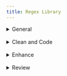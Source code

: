 ```yaml
---
title: Regex Library
---
```

<details close>

<summary>General</summary>

* **extract text:** in the Find window, choose <mark>'Extract'</mark> to pull contents from a file or project<br>F: <code>&#60;body(?msi)(.&#42;?)&#60;/body&#62;</code>
* **extract classes:** choose <mark>'Extract'</mark> to pull classes from a file or project<br>F: <code>\sclass="\[^"]+"</code>
* **remove divs:** Find divs and replace with only the div content<br>F: <code>&#60;div(?: class="\[^"]+")?>((?:.|\s)*?)&#60;/div&#62;</code><br>R: <code>\1</code>

</details>

<br>

<details close>

<summary>Clean and Code</summary><blockquote>

<br>

<details close>

<summary>Languages, Apparatus and Symbols</summary>

* **lang-hbo**: Find instances of Hebrew<br>F: (<code>(\[ְֱֲֳִֵֶַָֹֺֻּֽ֑֖֛֢֣֤֥֦֧֪֚֭֮֒֓֔֕֗֘֙֜֝֞֟֠֡֨֩֫֬֯־ֿ׀ׁׂ׃ׅׄ׆ׇאבגדהוזחטיךכלםמןנסעףפץצקרשתװױײ׳״]+-? ?)+)</code>
* **lang-grc: **Find instances of Greek<br>F: <code>((?:\[\x{0300}-\x{036F}\x{0370}-\x{03FF}\x{1F00}-\x{1FFF}\x{20D0}-\x{20FF}\x{FE20}-\x{FE2F}]+\[,. ]*)+)</code>
* **lang-grc (2)**: Find instances of Greek<br>F: <code>(\[\p{Greek}]\[\p{Greek} ́¨ˆ̂˘̆̑̃ˋ̔̓ ͂.,’“;]+\b)</code>
* **apparatus symbols**: Find apparatus symbols.<br>F: <code>(\[ℵ]|&#x(?:2135;|E(?:00\[021];|5(?:0\[45E6FA];|1\[034679];))))</code>
* **check lang**: Find special `lang` characters<br>F: <code><&#60;span class="(\[^"]+)"&#62;(\[^A-Z]\[^<]&#42;\[āåâêëėèēîīôöòōûüū]\[^<]&#42;)&#60;/span&#62;</code>
* **extract lang**: Choose <mark>'Extract'</mark> to create a list of italicized words. Use this list to look for untagged lang or translit<br>F: <code>&#60;span class="(italic|i)"&#62;(\[^<]&#42;)&#60;/span&#62;</code>
* **ampersands**: replace ampersands<br>F: <code>(\[a-z]+\s&#42;)&(\s&#42;\[a-z]+)</code><br>R: <code>\1\&#38;\2</code>
* **unsafe chars: **find characters that are unsafe to use within HTML attribute values<br>F: <code>\[a-z-]+="\[^"]&#42;?\[\x{0000}-\x{0009}\x{000b}\x{000c}\x{000e}-\x{001f}\x{007f}-\x{009f}\x{00ad}\x{0600}-\x{0604}\x{070f}\x{17b4}\x{17b5}\x{200c}-\x{200f}\x{2028}-\x{202f}\x{2060}-\x{206f}\x{feff}\x{fff0}-\x{ffff}]+?\[^"]&#42;"</code>

</details>

<details close>

<summary>Page Breaks and Paragraphs</summary>

* **pagebreak breaking words**: Find pagebreaks that are in between words.<br>F: <code>(\[a-z]+)-\s&#42;(&#60;span epub:type="pagebreak" id="\[^"]&#42;" title="\[^"]&#42;"&#62;&#60;/span&#62;)</code><br>R: <code>\2 \1</code>
  > Example find: 
  >
  > <code>left-&#60;span epub:type="pagebreak" id="page1" title="1"&#62;&#60;/span&#62;hand</code>
* **pagebreak with no space**: Find page breaks that have no space on either side.<br>F: <code>(\w+&#60;span epub:type="pagebreak" id="\[^"]&#42;" title="\[^"]&#42;"&#62;&#60;/span&#62;)(\w+)</code><br>R: <code>\1 \2</code>
  > Example find: 
  >
  > <code>I&#60;span epub:type="pagebreak" id="page1" title="1"&#62;&#60;/span&#62;have</code>
* **pagebreak begin line space**: Find a pagebreak that has a space at the beginning of a line<br>F: <code>(&#60;\[^>]&#42;&#62;&#60;span epub:type="pagebreak"\[^>]&#42;&#62;&#60;/span&#62;)\s</code><br>R: <code>\1</code>
  > Example find: 
  >
  > <code>&#60;p&#62;&#60;span epub:type="pagebreak" id="page1" title="1"&#62;&#60;/span&#62; All</code>
* **find broken paragraphs (1)**: Find potential broken paragraphs<br>F: <code>(\[^\.|!|”|?|"|>|)|:])&#60;/p&#62;\s&#42;&#60;p\[^>]*&#62;\s&#42;(&#60;span epub:type="pagebreak" id="page.+?" title="\[^>]&#42;&#62;&#60;/span&#62;)</code><br>R: <code>\1 \2</code>
* **find broken paragraphs (2)**: Find potential broken paragraphs. <mark>Case sensitive</mark><br>F: <code>&#60;p(\[^>]*)&#62;\s&#42;(&#60;span epub:type="pagebreak" id="page.+?" title="\[^>]&#42;&#62;&#60;/span&#62;)(\[a-z]+)</code>

</details>

<details close>

<summary>Scriptext</summary>

* **scriptext finder (1)**: Find blockquotes that have data-ref tags in them. (<mark>Use _after_ running Percival</mark>)<br>F: <code>&#60;blockquote&#62;(\s&#42;(&#60;p\[^>]&#42;&#62;.&#42;?&#60;/p&#62;\s&#42;)&#42;&#60;p\[^>]&#42;&#62;.&#42;?(&#60;a data-ref="\[^"]&#42;"&#62;\[^<]&#42;&#60;/a&#62;.&#42;?&#60;/p&#62;\s&#42;&#60;/blockquote&#62;))</code><br>R: <code>&#60;blockquote class="scriptext"&#62;\1</code>
* **scriptext finder (2)**: Find blockquotes that have a data-ref before it. (<mark>Use _after_ running Percival</mark>)<br>F: <code>(&#60;a data-ref="\[^"]&#42;"&#62;(\[^<]&#42;)&#60;/a&#62;(:|.)&#60;/p&#62;\s&#42;)&#60;blockquote&#62;</code><br>R: <code>\1&#60;blockquote class="scriptext"&#62;</code>

</details>

<details close>

<summary>Spacing</summary>

* **no space between words**: Find and replace words with no space in between<br>F: <code>(&#60;span class="(?!label)\[^"]&#42;"&#62;\[^<]&#42;&#60;/span&#62;)(\w)</code><br>R: <code>\1 \2</code>
  > Example find: 
  >
  > <code>A &#60;span class="i"&#62;100 foot&#60;/span&#62;drop</code>
* **no space between spans**: Find and replace span tags with no space in between(<mark>Check before using _span combine_</mark>)<br>F: <code>(&#60;span class="(?!label)\[^"]&#42;"&#62;\[^<]&#42;&#60;/span&#62;)(&#60;span class="(?!label)\[^"]&#42;"&#62;\w+\[^<]&#42;&#60;/span&#62;)</code><br>R: <code>\1 \2</code>
  > Example find: 
  >
  > <code>A &#60;span class="i"&#62;100 foot&#60;/span&#62;&#60;span class="i"&#62;drop&#60;/span&#62;</code>
* **no space open parens**: Find and replace an opening parenthesis with no space before<br>F: <code>(\w&#60;/span&#62;)(\()</code><br>R: <code>\1 \2</code>
  > Example find: 
  >
  > <code>&#60;span class="i"&#62;100 foot drop&#60;/span&#62;(30 meters).</code>
* **begin span spacing**: Find spans lacking a space before<br> F: <code>(\[a-z]+)(&#60;span)</code><br>R: <code>\1 \2</code>
  > Example find: 
  >
  > <code>A&#60;span class="i"&#62;100 foot drop&#60;/span&#62;</code>
* **space after first tag**: Find and replace opening tags with a space after<br>F: <code>&#60;(\[^>])&#62; (.&#42;?)</code><br>R: <code><\1>\2</code>
  > Example find: 
  >
  > <code>&#60;p&#62; A &#60;span class="i"&#62;100 foot drop&#60;/span&#62;</code>
* **space before last tag**: Find and replace closing tags with a space before<br>F: <code>&#60;/(p|td|h1|h2|h3)&#62;</code><br>R: <code></\1></code>
  > Example find: 
  >
  > <code>drop. &#60;/p&#62;</code>
* **dash spacing**: Find dashes with potential spacing issues<br>F: <code>(\s\[^>/= ]&#42;\s\[-–]\[^</= ]&#42;\s|\s\[^>/= ]*\[-–]\s\[^</= ]&#42;\s)</code>
* **space after comma**: Find a comma with no space after<br>F: <code>,(\[^"’”'<0-9 —\)]+)<br>R: , \1</code>

</details>

<details close>

<summary>Spans</summary>

* **span combine (1)**: In this Regex Library navigate to _Clean and Code > Spacing > **no space between spans**_ and check before running span combine. Find and replace to combine the content of spans with the same class<br>F: <code>&#60;span class="(\[^"]&#42;)"&#62;(\[^<]&#42;)&#60;/span&#62;(\s&#42;)&#60;span class="\1"&#62;(\[^<]&#42;)&#60;/span&#62;</code><br>R: <code>&#60;span class="\1"&#62;\2\3\4&#60;/span&#62;</code>
* **span combine (2)**: Find and replace spans that can be combined into a single class<br>F: <code>&#60;span class="(\[^"]&#42;)"&#62;&#60;span class="(\[^"]&#42;)"&#62;(\[^<]&#42;)&#60;/span&#62;&#60;/span&#62;</code><br>R: <code>&#60;span class="\1 \2"&#62;\3&#60;/span&#62;</code>
* **remove spans from headings**: Find spans in headings that are potentially not needed<br>F: <code>(&#60;h\d\[^>]&#42;&#62;.&#42;?)&#60;span(\s&#42;class="(?!label)\[^"]&#42;")&#42;&#62;(\[^<]&#42;)&#60;/span&#62;(.&#42;?&#60;/h\d&#62;)</code><br>R: <code>\1\3\4</code>
  > Example find: 
  >
  > <code>&#60;h1&#62;&#60;span class="i"&#62;Foreword&#60;/span&#62;&#60;/h1&#62;</code>
  >
  > <code>&#60;h2&#62;The &#60;span class="i"&#62;Rock-Star&#60;/span&#62; Complex&#60;/h2&#62;</code>
* **remove space within spans**: Find spans with a space inside<br>F: <code>&#60;span class="(\[^"]+)"&#62; (\[^<]+)&#60;/span&#62;</code><br>R: <code>&#60;span class="\1"&#62;\2&#60;/span&#62;</code> (include the space _before_ the span)<br><br>F: <code>&#60;span class="(\[^"]+)">(\[^<]+) &#60;/span&#62;</code><br>R: <code>&#60;span class="\1"&#62;\2&#60;/span&#62;</code> (include the space _after_ the span)
* **move non-english chars in span**: Find and replace the class of a span containing non-english characters<br>F: <code>&#60;span class="(italic|i)"&#62;(\[^a-zA-Z0-9\s]+)&#60;/span&#62;</code><br>R: <code>&#60;span class="\1"&#62;\2&#60;/span&#62;</code>
* **remove unnecessary span**: Find spans around punctuation and replace without the span<br>F: <code>&#60;span class="\[^"]&#42;"&#62;(‘|“|’|”|\.|\)|\(|\?|!|,)+&#60;/span&#62;</code><br>R: <code>\1</code>
  > Example find: 
  >
  > <code>&#60;span class="i"&#62;(&#60;/span&#62;</code>
  >
  > <code>&#60;span class="b"&#62;.&#60;/span&#62;</code>
* **repeating spans**: Find and replace adjacent spans that repeat<br>F: <code>&#60;span class="(\[^\n<>]+)"&#62;(\[^\n<>]+)&#60;/span&#62;&#60;span class="\1"&#62;</code><br>R: <code>&#60;span class="\1">\2</code>

</details></blockquote>

</details>

<br>

<details close>

<summary>Enhance</summary><blockquote>

<details close>

<summary>Abbreviations</summary>

* **tables to ABBR 1**: convert tables to abbreviation lists<br>F: <code>&#60;tr&#62;\s&#42;&#60;td&#62;(.&#42;?)&#60;/td&#62;\s&#42;&#60;td&#62;(.&#42;?)&#60;/td&#62;\s&#42;&#60;/tr&#62;</code><br>R: <code>&#60;dt epub:type="glossterm"&#62;&#60;dfn&#62;\1&#60;/dfn&#62;&#60;/dt&#62;&#60;dd epub:type="glossdef"&#62;\2&#60;/dd&#62;</code>
* **tables to ABBR 2**: after running tables to ABBR 1 use this regex to format the lists new lines<br>F: <code>&#60;dfn&#62;(.&#42;?)&#60;/dfn&#62;&#60;/dt&#62;&#60;dd epub:type="glossdef"&#62;(.&#42;?)&#60;/dd&#62;</code><br>R: <code>\n            &#60;dfn&#62;\1&#60;/dfn&#62;\n          &#60;/dt&#62;\n          &#60;dd epub:type="glossdef"&#62;\2&#60;/dd&#62;</code>

</details>

<details close>

<summary>Footnotes</summary>

* **footnote references: **for footnotes _not_ in `backmatter` use this find and replace to format footnote refs in each file. Adjust the find to match source file markup, if necessary, and edit the replace to ensure unique IDs. After replacing in BBEdit use _Markup > Update > Document_ to change `#FILENAME#` to document filename<br>F: <code>&#60;p&#62;(\d)\. (.&#42;?)&#60;/p&#62;</code><br>R: <code>&#60;div epub:type="footnote" id="\1"&#62;\n          &#60;p&#62;&#60;sup&#62;&#60;a href="#FILENAME##backlink-\1"&#62;\1&#60;/a&#62;&#60;/sup&#62;&#38;#160;&#60;span class="note"&#62;\2&#60;/span&#62;&#60;/p&#62;\n        &#60;/div&#62;</code>
* **footnote indicators: **for footnotes _not_ in `backmatter` use this find and replace to format footnote indicators in each file. Adjust the find to match source file markup, if necessary, and edit the replace to ensure unique IDs. After replacing in BBEdit use _Markup > Update > Document_ to change `#FILENAME#` to document filename<br>F: <code>&#60;sup&#62;(\d+)&#60;/sup&#62;</code><br>R: <code>&#60;sup class="fn" id="backlink-intro-\1"&#62;&#60;a epub:type="noteref" href="#FILENAME##intro-\1"&#62;\[\1]&#60;/a&#62;&#60;/sup&#62;</code>
* **unique footnote reference id**: use filename to make footnote reference id unique<br>F: <code>&#60;sup class="fn" id="note-backlink-(\d+)"&#62;&#60;a epub:type="noteref" href="(\[^#]+)_(\[^#]&#42;?).xhtml#note-(\d+)"&#62;\\[(\d+)\]&#60;/a&#62;&#60;/sup&#62;</code><br>R: <code>&#60;sup class="fn" id="note-backlink-\3-\1"&#62;&#60;a epub:type="noteref" href="\2&#95;\3.xhtml#note-\3-\4"&#62;\[\5]&#60;/a&#62;&#60;/sup&#62;</code>
* **unique footnote indicator id**: use filename to make footnote id unique<br>F: <code>&#60;div id="note-(\d+)" epub:type="footnote"&#62;\s&#42;&#60;p&#62;&#60;sup&#62;&#60;a href="(\[^#]+)_(\[^#]&#42;?)\.xhtml#note-backlink-(\d+)"&#62;</code><br>R: <code>&#60;div id="note-\3-\1" epub:type="footnote"&#62;&#60;p&#62;&#60;sup&#62;&#60;a href="\2_\3.xhtml#note-backlink-\3-\4"&#62;</code>
* **remove Ibids: **make sure footnotes are formatted correctly according to the style guide and then use to replace Ibids<br>F: <code>(&#60;p class="\[^"]&#42;"&#62;&#60;sup&#62;(\d+)&#60;/sup&#62;(.&#42;?&#60;span class="i"&#62;.&#42;?&#60;/span&#62;).&#42;?&#60;/p&#62;\s&#42;&#60;p class="\[^"]&#42;"&#62;&#60;sup&#62;\d+&#60;/sup&#62;)Ibid\.(,.&#42;?)&#42;&#60;/p&#62;</code><br>R: <code>\1\3\4</p></code>

</details>

<details close>

<summary>Index</summary>

* **move pagebreaks up top**: find pagebreaks in a file and move them before the h1. (<mark>Run multiple times until there are no new finds</mark>)<br>F: <code>(&#60;h1\[^>]&#42;&#62;.&#42;?&#60;/h1&#62;(?msi)(.&#42;?))(&#60;span epub:type="pagebreak"\[^>]&#42;&#62;&#60;/span&#62;)</code><br>R: <code>\3\1</code>

</details>

<details close>

<summary>Links</summary>

* **add `target="_blank"` to links**: Add `target="_blank"` attribute to existing external links<br>F: <code>&#60;a href="http(\[^"]+)"&#62;</code><br>R: <code>&#60;a href="http\1" target="_blank" rel="noopener"&#62;</code><br>R: <code>&#60;a href="http\1" target="_blank" rel="noopener"&#62;</code>
* **URLs**: Add links to URLs (Does not capture every instance)<br>F: <code>\shttp(.+?)(\[;|\.|,|\)]\[\s|<])</code><br>R: <code>\s&#60;a href="http\1" target="_blank" rel="noopener"&#62;http\1&#60;/a&#62;\2\3</code>
* **tag hyperlinks:** find and replace to tag hyperlinks<br>F: <code>&#60;a (?:class="\[^"]&#42;"\s&#42;)&#42;href="((?:mail\[^"]&#42;)|(?:http\[^"]&#42;))"&#62;(\[^<]&#42;)&#60;/a&#62;</code><br>R: <code>&#60;a href="\1" target="_blank" rel="noopener"&#62;\2&#60;/a&#62;</code>
* **link chapters**: Find potential instances where chapters can be linked. Adjust the word `first` to `second` and the number `1` to `2` etc., to find all chapters<br>F: <code>(first chap(\.|ters?)|chap(s?\.|ters?) 1)(?!\d)</code>
* **link parts**: Find potential instances where parts can be linked. Adjust the word `first` to `second` and the number `1` to `2` etc., to find all parts<br>F: <code>(first part|parts? 1)(?!\d)</code>

</details>

<details close>

<summary>Percival</summary>

* **percival parsing**: add parsing tags before headings containing scripture. Replace `Gen` with Bible book needed<br>F: <code>^(\s+)&#60;(h\d)&#62;(.&#42;?)(\d+):(.&#42;?)&#60;/\2&#62;</code><br>R: <code>\&#60;span data-parsing="Gen.\4"&#62;&#60;/span&#62;\n\1&#60;\2&#62;\3\4:\5&#60;/\2&#62;</code>

</details>

<details close>

<summary>Commentary Markup</summary>

* **headings `data-context`**: add `data-context` tags before headings. Adjust `h3` to capture desired heading<br>F: <code>^(\s+)&#60;(h3)&#62;(.&#42;?&#60;a data-ref="(.&#42;?)"&#62;.&#42;?&#60;/a&#62;.&#42;?)&#60;/\2&#62;</code><br>R: <code>\1&#60;hr data-context="\4" /&#62;\n\1&#60;\2&#62;\3&#60;/\2&#62;</code>

</details></blockquote>

</details>

<br>

<details close>

<summary>Review</summary>

* **remove pagebreaks from headings: **find and replace to move pagebreaks out of headings<br>F: <code>(&#60;h\d&#62;.&#42;?)(&#60;span epub:type="pagebreak\[^>]&#42;&#62;&#60;/span&#62;)</code><br>R: <code>\2\1</code>
  > Example find: 
  >
  > <code>&#60;h1&#62;&#60;span epub:type=”pagebreak” id=”page1” title=”1”&#62;&#60;/span&#62;Chapter 1&#60;/h1&#62;</code>
* **remove space before footnote**: find and replace extra space before a footnote indicator<br>F: <code>\s&#60;sup class="fn"</code><br>R: <code>&#60;sup class="fn"</code>
* **special chars spacing: **find special characters with extra spacing on either side of it<br>F: <code>\s+(\{|\$|\&#38;|\,|\:|\;|\?|\@|\#|\||\'|\&#60;|\&#62;|\-|\^|\&#42;|\(|\)|\%|\!|\]|\"|”|“)\s+</code><br>R: <code>\2 \1</code>
  > Example finds: 
  >
  > <code> ( </code>
  >
  > <code> : </code>
  >
  > <code> $ </code>
* **special chars spans: **review special characters in spans and replace the character without the span<br>F: <code>&#60;span\[^>]&#62;({|$|&#38;|,|:|;|?|@|#|||'|.|-|^||(|)|%|!|]|"|”|“|—)+&#60;/span&#62;</code><br>R: <code>\1</code>
  > Example finds: 
  >
  > <code>&#60;span class="i"&#62;)&#60;/span&#62;</code>
  >
  > <code>&#60;span class="b"&#62;.&#60;/span&#62;</code>
* **non-english chars spans: **review non-english characters in spans that could be tagged as `lang`<br>F: <code>&#60;span class="i(?:talic)?"&#62;(\[^a-zA-Z0-9\s]+)&#60;/span&#62;</code>
* **missed verses: **Find digits with a colon in between and no tag that could potentially be missed scripture verses<br>F: <code>(?&#60;!&#60;/abbr&#62;|&#60;/span&#62;)(?&#60;!'&#62;|\[a-z]|\d|\.)(?:\(| )\d+:\d{1,2}(?!&#60;/a&#62;)</code>
  > Example finds: 
  >
  > <code>106:9</code>
  >
  > <code>10:10</code>

</details>
